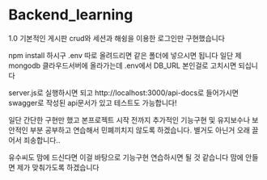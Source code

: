 # Backend_learning

1.0 기본적인 게시판 crud와 세션과 해슁을 이용한 로그인만 구현했습니다

npm install 하시구
.env 따로 올려드리면 같은 폴더에 넣으시면 됩니다
일단 제 mongodb 클라우드서버에 올라가는데 .env에서 DB_URL 본인걸로 고치시면 되십니다

server.js로 실행하시면 되고
http://localhost:3000/api-docs로 들어가시면 
swagger로 작성된 api문서가 있고 테스트도 가능합니다!

일단 간단한 구현만 했고 본프로젝트 시작 전까지 추가적인 기능구현 및 유지보수나 보안적인 부분 공부하고 연습해서 민폐끼치지 않도록 하겠습니다.
별거도 아닌거 오래 끌어서 죄송합니다..

유수씨도 맘에 드신다면 이걸 바탕으로 기능구현 연습하시면 될 것 같습니다
맘에 안들면 제가 맞춰가도록 하겠습니다